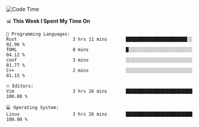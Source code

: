 <!-- [![Top Langs](https://github-readme-stats.vercel.app/api/top-langs/?username=gagahsyuja&theme=dracula&hide_border=true&border_radius=7)](https://github.com/anuraghazra/github-readme-stats) -->

<!--START_SECTION:waka-->
![Code Time](http://img.shields.io/badge/Code%20Time-219%20hrs%2018%20mins-blue)

📊 **This Week I Spent My Time On** 

```text
💬 Programming Languages: 
Rust                     3 hrs 11 mins       ███████████████████████░░   92.96 % 
TOML                     8 mins              █░░░░░░░░░░░░░░░░░░░░░░░░   04.12 % 
conf                     3 mins              ░░░░░░░░░░░░░░░░░░░░░░░░░   01.77 % 
C++                      2 mins              ░░░░░░░░░░░░░░░░░░░░░░░░░   01.15 % 

🔥 Editors: 
Vim                      3 hrs 26 mins       █████████████████████████   100.00 % 

💻 Operating System: 
Linux                    3 hrs 26 mins       █████████████████████████   100.00 % 
```


<!--END_SECTION:waka-->
